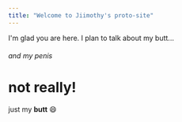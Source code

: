 ```yaml
---
title: "Welcome to Jiimothy's proto-site"
---
```


I'm glad you are here. I plan to talk about my butt...

###### and my *penis*

# not really!

just my **butt** 😄
